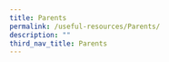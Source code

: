 ```yaml
---
title: Parents
permalink: /useful-resources/Parents/
description: ""
third_nav_title: Parents
---
```

